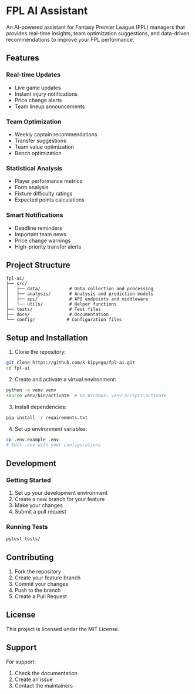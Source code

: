 # FPL AI Assistant

An AI-powered assistant for Fantasy Premier League (FPL) managers that provides real-time insights, team optimization suggestions, and data-driven recommendations to improve your FPL performance.

## Features

### Real-time Updates
- Live game updates
- Instant injury notifications
- Price change alerts
- Team lineup announcements

### Team Optimization
- Weekly captain recommendations
- Transfer suggestions
- Team value optimization
- Bench optimization

### Statistical Analysis
- Player performance metrics
- Form analysis
- Fixture difficulty ratings
- Expected points calculations

### Smart Notifications
- Deadline reminders
- Important team news
- Price change warnings
- High-priority transfer alerts

## Project Structure
```
fpl-ai/
├── src/
│   ├── data/           # Data collection and processing
│   ├── analysis/       # Analysis and prediction models
│   ├── api/            # API endpoints and middleware
│   └── utils/          # Helper functions
├── tests/              # Test files
├── docs/               # Documentation
└── config/            # Configuration files
```

## Setup and Installation

1. Clone the repository:
```bash
git clone https://github.com/k-kipyego/fpl-ai.git
cd fpl-ai
```

2. Create and activate a virtual environment:
```bash
python -m venv venv
source venv/bin/activate  # On Windows: venv\Scripts\activate
```

3. Install dependencies:
```bash
pip install -r requirements.txt
```

4. Set up environment variables:
```bash
cp .env.example .env
# Edit .env with your configurations
```

## Development

### Getting Started
1. Set up your development environment
2. Create a new branch for your feature
3. Make your changes
4. Submit a pull request

### Running Tests
```bash
pytest tests/
```

## Contributing
1. Fork the repository
2. Create your feature branch
3. Commit your changes
4. Push to the branch
5. Create a Pull Request

## License
This project is licensed under the MIT License.

## Support
For support:
1. Check the documentation
2. Create an issue
3. Contact the maintainers